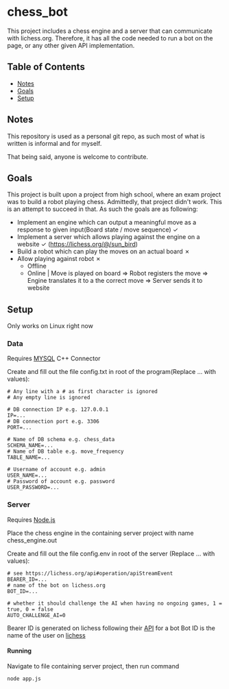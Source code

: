 # chess_bot
This project includes a chess engine and a server that can communicate with lichess.org. Therefore, it has all the code needed to run a bot on the page, or any other given API implementation.

## Table of Contents
* [Notes](#notes)
* [Goals](#goals)
* [Setup](#setup)

## Notes
This repository is used as a personal git repo, as such most of what is written is informal and for myself. 

That being said, anyone is welcome to contribute.

## Goals
This project is built upon a project from high school, where an exam project was to build a robot playing chess. Admittedly, that project didn't work. This is an attempt to succeed in that.
As such the goals are as following:
* Implement an engine which can output a meaningful move as a response to given input(Board state / move sequence) ✓
* Implement a server which allows playing against the engine on a website ✓ (https://lichess.org/@/sun_bird)
* Build a robot which can play the moves on an actual board ✗
* Allow playing against robot ✗
  * Offline
  * Online | Move is played on board => Robot registers the move => Engine translates it to a the correct move => Server sends it to website

## Setup
Only works on Linux right now

### Data

Requires [MYSQL](https://dev.mysql.com/downloads/connector/cpp/) C++ Connector

Create and fill out the file config.txt in root of the program(Replace ... with values):

```properties
# Any line with a # as first character is ignored
# Any empty line is ignored

# DB connection IP e.g. 127.0.0.1
IP=...
# DB connection port e.g. 3306
PORT=...

# Name of DB schema e.g. chess_data
SCHEMA_NAME=...
# Name of DB table e.g. move_frequency
TABLE_NAME=...

# Username of account e.g. admin
USER_NAME=...
# Password of account e.g. password
USER_PASSWORD=...
```

### Server
Requires [Node.js](https://nodejs.org)

Place the chess engine in the containing server project with name chess_engine.out

Create and fill out the file config.env in root of the server (Replace ... with values):
```properties
# see https://lichess.org/api#operation/apiStreamEvent
BEARER_ID=...
# name of the bot on lichess.org
BOT_ID=...

# whether it should challenge the AI when having no ongoing games, 1 = true, 0 = false
AUTO_CHALLENGE_AI=0
```
Bearer ID is generated on lichess following their [API](https://lichess.org/api#operation/botAccountUpgrade) for a bot
Bot ID is the name of the user on [lichess](https://lichess.org)

#### Running
Navigate to file containing server project, then run command
``` 
node app.js
```
